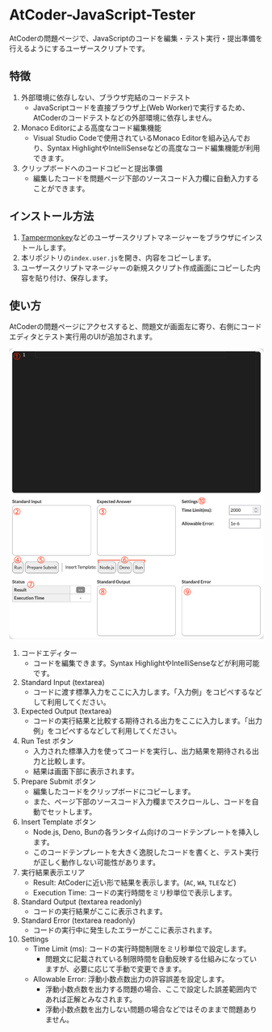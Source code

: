 # AtCoder-JavaScript-Tester

AtCoderの問題ページで、JavaScriptのコードを編集・テスト実行・提出準備を行えるようにするユーザースクリプトです。

## 特徴

1. 外部環境に依存しない、ブラウザ完結のコードテスト
    - JavaScriptコードを直接ブラウザ上(Web Worker)で実行するため、AtCoderのコードテストなどの外部環境に依存しません。
2. Monaco Editorによる高度なコード編集機能
    - Visual Studio Codeで使用されているMonaco Editorを組み込んでおり、Syntax HighlightやIntelliSenseなどの高度なコード編集機能が利用できます。
3. クリップボードへのコードコピーと提出準備
    - 編集したコードを問題ページ下部のソースコード入力欄に自動入力することができます。

## インストール方法

1. [Tampermonkey](https://www.tampermonkey.net/)などのユーザースクリプトマネージャーをブラウザにインストールします。
2. 本リポジトリの`index.user.js`を開き、内容をコピーします。
3. ユーザースクリプトマネージャーの新規スクリプト作成画面にコピーした内容を貼り付け、保存します。

## 使い方

AtCoderの問題ページにアクセスすると、問題文が画面左に寄り、右側にコードエディタとテスト実行用のUIが追加されます。

![UI Screenshot](./images/readme_0001.png)

1. コードエディター
    - コードを編集できます。Syntax HighlightやIntelliSenseなどが利用可能です。
2. Standard Input (textarea)
    - コードに渡す標準入力をここに入力します。「入力例」をコピペするなどして利用してください。
3. Expected Output (textarea)
    - コードの実行結果と比較する期待される出力をここに入力します。「出力例」をコピペするなどして利用してください。
4. Run Test ボタン
    - 入力された標準入力を使ってコードを実行し、出力結果を期待される出力と比較します。
    - 結果は画面下部に表示されます。
5. Prepare Submit ボタン
    - 編集したコードをクリップボードにコピーします。
    - また、ページ下部のソースコード入力欄までスクロールし、コードを自動でセットします。
6. Insert Template ボタン
    - Node.js, Deno, Bunの各ランタイム向けのコードテンプレートを挿入します。
    - このコードテンプレートを大きく逸脱したコードを書くと、テスト実行が正しく動作しない可能性があります。
7. 実行結果表示エリア
    - Result: AtCoderに近い形で結果を表示します。(`AC`, `WA`, `TLE`など)
    - Execution Time: コードの実行時間をミリ秒単位で表示します。
8. Standard Output (textarea readonly)
    - コードの実行結果がここに表示されます。
9. Standard Error (textarea readonly)
    - コードの実行中に発生したエラーがここに表示されます。
10. Settings
    - Time Limit (ms): コードの実行時間制限をミリ秒単位で設定します。
        - 問題文に記載されている制限時間を自動反映する仕組みになっていますが、必要に応じて手動で変更できます。
    - Allowable Error: 浮動小数点数出力の許容誤差を設定します。
        - 浮動小数点数を出力する問題の場合、ここで設定した誤差範囲内であれば正解とみなされます。
        - 浮動小数点数を出力しない問題の場合などではそのままで問題ありません。
